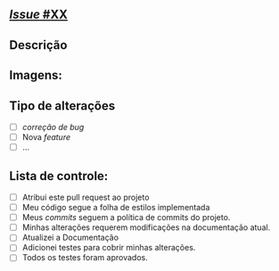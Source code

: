 ## [_Issue_ #XX](link-para-issue)
<!-- Este projeto só aceita pull request de issues abertas -->
<!--  Se você está propondo um novo recurso ou modificação, primeiro discuta-o com uma issue --> 
<!-- A issue deve ser refrenciada diretamente com #codigo da issue -->

## Descrição
<!-- Descreva suas alterações em detalhes -->
<!-- Quem for revisar o pull request deve conseguir entender, apenas com esta, o que são as alterações feitas e como verificar seu funcionamento -->
## Imagens:
<!-- Adicione imagens que demonstrem  a modificação em funcionamento -->
## Tipo de alterações
<!-- Quais tipos de alterações foram feitas -->
- [ ] _correção_ _de_ _bug_
- [ ] Nova _feature_
- [ ] ...

## Lista de controle:

- [ ] Atribui este pull request ao projeto
- [ ] Meu código segue a folha de estilos implementada
- [ ] Meus _commits_ seguem a política de commits do projeto.
- [ ] Minhas alterações requerem modificações na documentação atual.
- [ ] Atualizei a Documentação
- [ ] Adicionei testes para cobrir minhas alterações.
- [ ] Todos os testes foram aprovados.